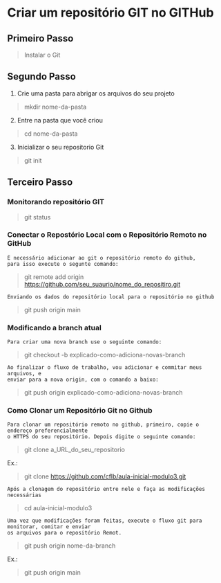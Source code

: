 # Criar um repositório GIT no GITHub

## Primeiro Passo 
> Instalar o Git

## Segundo Passo
1. Crie uma pasta para abrigar os arquivos do seu projeto

> mkdir nome-da-pasta

2. Entre na pasta que você criou

> cd nome-da-pasta

3. Inicializar o seu repositorio Git

> git init

## Terceiro Passo

### Monitorando repositório GIT

> git status

### Conectar o Repostório Local com o Repositório Remoto no GitHub

```
É necessário adicionar ao git o repositório remoto do github,
para isso execute o segunte comando:
```

> git remote add origin https://github.com/seu_suaurio/nome_do_repositiro.git


```
Enviando os dados do repositório local para o repositório no github
```

> git push origin main 

### Modificando a branch atual

```
Para criar uma nova branch use o seguinte comando:
```

> git checkout -b explicado-como-adiciona-novas-branch


```
Ao finalizar o fluxo de trabalho, vou adicionar e commitar meus arquivos, e 
enviar para a nova origin, com o comando a baixo:
```

> git push origin explicado-como-adiciona-novas-branch

### Como Clonar um Repositório Git no Github

```
Para clonar um repositório remoto no github, primeiro, copie o endereço preferencialmente
o HTTPS do seu repositório. Depois digite o seguinte comando:
```

> git clone a_URL_do_seu_repositorio

Ex.:

> git clone https://github.com/cflb/aula-inicial-modulo3.git

```
Após a clonagem do repositório entre nele e faça as modificações necessárias
```

> cd aula-inicial-modulo3

```
Uma vez que modificações foram feitas, execute o fluxo git para monitorar, comitar e enviar
os arquivos para o repositório Remot.
```

> git push origin nome-da-branch

Ex.:

> git push origin main
